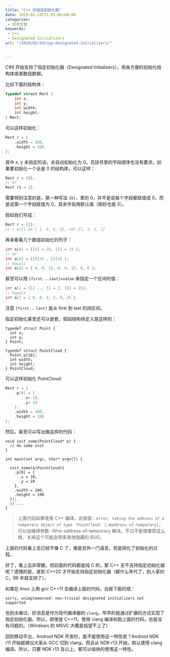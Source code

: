 ```yaml
---
title: "C++ 的指定初始化器"
date: 2019-02-24T21:01:02+08:00
categories:
 - 技术文章
keywords:
 - C++
 - Designated Initializers
url: "/2019/02/24/cpp-designated-initializers/"


---
```


C99 开始支持了指定初始化器（Designated Initializers），用来方便的初始化结构体或者数组数据。

比如下面的结构体：

```cpp
typedef struct Rect {
    int x;
    int y;
    int width;
    int height;
} Rect;
```

可以这样初始化：

```cpp
Rect r = {
    .width = 100,
    .height = 100,
};
```

其中 x, y 未指定的话，会自动初始化为 0。花括号里的字段顺序也没有要求。如果要初始化一个全是 0 的结构体，可以这样：

```cpp
Rect r = {0};
// Or
Rect r1 = {};
```

需要特别注意的是，第一种写法 `{0}`，里的 0，并不是说每个字段都赋值成 0，而是说第一个字段赋值为 0，其余字段用默认值（刚好也是 0）。

假如我们写成：

```cpp
Rect r = {1};
// r will be { 1, 0, 0, 0}, not {1, 1, 1, 1}
```

再来看看几个数组初始化的列子：

```cpp
int a[8] = {[5] = 25, [2] = 15 };
// Or
int a[8] = {[5]25 , [2]15 };
// Equals
int a[8] = { 0, 0, 15, 0, 0, 25, 0, 0 };
```

甚至可以用 `[first...last]=value` 来指定一个区间的值：

```cpp
int a[] = {[2 ... 3] = 2, [5] = 25};
// Equals
int a[] = { 0, 0, 2, 2, 0, 25 }
```

注意 `[first...last]` 是从 first 到 last 的闭区间。

指定初始化甚至还可以嵌套，假如结构体定义是这样的：

```
typedef struct Point {
  int x;
  int y;
} Point;

typedef struct PointCloud {
  Point p[10];
  int width;
  int height;
} PointCloud;
```

可以这样初始化 PointCloud:

```cpp
Rect r = {
    .p[0] = {
        .x= 10,
        .y= 10
    },
    .width = 100,
    .height = 100
};
```

然后，甚至可以写出像这样的代码：

```
void init_some(PointCloud* p) {
  // do some init
}

int main(int argc, char* argv[]) {

  init_some(&(PointCloud){
    .p[0] = {
      .x = 10,
      .y = 10
    },
    .width = 100,
    .height = 100
  });
  // ...
}
```

> 上面代码如果使用 C++ 编译，会报错：`error: taking the address of a temporary object of type 'PointCloud' [-Waddress-of-temporary]`，可以加编译参数 -Wno-address-of-temporary 解决。不过不是很推荐这么做，关掉这个可能会带来其他隐藏的 BUG。

上面的代码看上去已经不像 C 了，像是另外一门语言。但是简化了初始化的过程。

好了，看上去非常酷，但前面的代码都是纯 C 的，那 C++ 支不支持指定初始化器呢？遗憾的是，直到 C++20 才开始支持指定初始化器（都什么年代了，别人家的 C，99 年就支持了）。

如果在 linux 上用 gcc C++11 去编译上面的代码，会报下面的错：

```shell
sorry, unimplemented: non-trivial designated initializers not supported
```

也别太难过，好消息是作为现代编译器的 `clang`，早早的就通过扩展的方式实现了指定初始化器。所以，即使是 C++11，使用 clang 编译和跑上面的代码，也是没有问题的。（Windows 的 MSVC 大概是指望不上了）

回到移动平台，Android NDK 开发时，能不能使用这一特性呢？Android NDK r11 开始就建议大家从 GCC 切到 clang，而且从 NDK r13 开始，默认使用 clang 编译。所以，只要 NDK r13 及以上，都可以愉快的使用这一特性。
